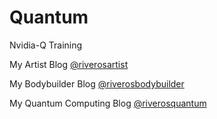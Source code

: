# Quantum
Nvidia-Q Training

My Artist Blog [@riverosartist](https://www.instagram.com/riverosartist/)

My Bodybuilder Blog [@riverosbodybuilder](https://www.instagram.com/riverosbodybuilder/)

My Quantum Computing Blog [@riverosquantum](https://www.instagram.com/riverosquantum/)

